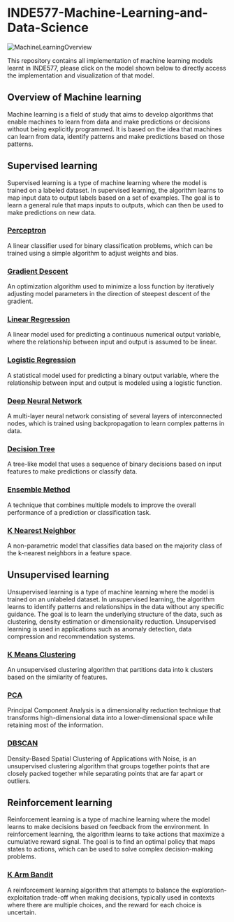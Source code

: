 # INDE577-Machine-Learning-and-Data-Science

![MachineLearningOverview](https://user-images.githubusercontent.com/71772017/235828071-b8ce79e8-6577-4c0c-8158-9d04c0eec7c3.jpg)

This repository contains all implementation of machine learning models learnt in INDE577, please click on the model shown below to directly access the implementation and visualization of that model. 

## Overview of Machine learning
Machine learning is a field of study that aims to develop algorithms that enable machines to learn from data and make predictions or decisions without being explicitly programmed. It is based on the idea that machines can learn from data, identify patterns and make predictions based on those patterns. 

## Supervised learning
Supervised learning is a type of machine learning where the model is trained on a labeled dataset. In supervised learning, the algorithm learns to map input data to output labels based on a set of examples. The goal is to learn a general rule that maps inputs to outputs, which can then be used to make predictions on new data. 

### [Perceptron](https://github.com/AnhTienPham/INDE577-Machine-Learning-and-Data-Science/blob/main/Supervised%20Learning/Perceptron/Perceptron.ipynb)
A linear classifier used for binary classification problems, which can be trained using a simple algorithm to adjust weights and bias.

### [Gradient Descent](https://github.com/AnhTienPham/INDE577-Machine-Learning-and-Data-Science/blob/main/Supervised%20Learning/GradientDescent/GradientDescent.ipynb)
An optimization algorithm used to minimize a loss function by iteratively adjusting model parameters in the direction of steepest descent of the gradient.

### [Linear Regression](https://github.com/AnhTienPham/INDE577-Machine-Learning-and-Data-Science/blob/main/Supervised%20Learning/RegressionNeuron/RegressionNeuron.ipynb)
A linear model used for predicting a continuous numerical output variable, where the relationship between input and output is assumed to be linear.

### [Logistic Regression](https://github.com/AnhTienPham/INDE577-Machine-Learning-and-Data-Science/blob/main/Supervised%20Learning/LogisticNeuron/LogisticNeuron.ipynb)
A statistical model used for predicting a binary output variable, where the relationship between input and output is modeled using a logistic function.

### [Deep Neural Network](https://github.com/AnhTienPham/INDE577-Machine-Learning-and-Data-Science/blob/main/Supervised%20Learning/DeepNeuralNetwork/DeepNeuralNetwork.ipynb)
A multi-layer neural network consisting of several layers of interconnected nodes, which is trained using backpropagation to learn complex patterns in data.

### [Decision Tree](https://github.com/AnhTienPham/INDE577-Machine-Learning-and-Data-Science/blob/main/Supervised%20Learning/DecisionTree/DecisionTree.ipynb)
A tree-like model that uses a sequence of binary decisions based on input features to make predictions or classify data.

### [Ensemble Method](https://github.com/AnhTienPham/INDE577-Machine-Learning-and-Data-Science/blob/main/Supervised%20Learning/EnsembleMethod%26RandomForest/EnsembleMethod%26RandomForest.ipynb) 
A technique that combines multiple models to improve the overall performance of a prediction or classification task.

### [K Nearest Neighbor](https://github.com/AnhTienPham/INDE577-Machine-Learning-and-Data-Science/blob/main/Supervised%20Learning/Knearestneighbors/Knearestneighbor.ipynb)
A non-parametric model that classifies data based on the majority class of the k-nearest neighbors in a feature space.

## Unsupervised learning
Unsupervised learning is a type of machine learning where the model is trained on an unlabeled dataset. In unsupervised learning, the algorithm learns to identify patterns and relationships in the data without any specific guidance. The goal is to learn the underlying structure of the data, such as clustering, density estimation or dimensionality reduction. Unsupervised learning is used in applications such as anomaly detection, data compression and recommendation systems.

### [K Means Clustering](https://github.com/AnhTienPham/INDE577-Machine-Learning-and-Data-Science/blob/main/Unsupervised%20Learning/KmeansClustering/KmeansClustering.ipynb)
An unsupervised clustering algorithm that partitions data into k clusters based on the similarity of features.

### [PCA](https://github.com/AnhTienPham/INDE577-Machine-Learning-and-Data-Science/blob/main/Unsupervised%20Learning/PCA/PCA.ipynb)
Principal Component Analysis is a dimensionality reduction technique that transforms high-dimensional data into a lower-dimensional space while retaining most of the information.

### [DBSCAN](https://github.com/AnhTienPham/INDE577-Machine-Learning-and-Data-Science/blob/main/Unsupervised%20Learning/DBSCAN/DBSCAN.ipynb)
Density-Based Spatial Clustering of Applications with Noise, is an unsupervised clustering algorithm that groups together points that are closely packed together while separating points that are far apart or outliers.

## Reinforcement learning
Reinforcement learning is a type of machine learning where the model learns to make decisions based on feedback from the environment. In reinforcement learning, the algorithm learns to take actions that maximize a cumulative reward signal. The goal is to find an optimal policy that maps states to actions, which can be used to solve complex decision-making problems.

### [K Arm Bandit](https://github.com/AnhTienPham/INDE577-Machine-Learning-and-Data-Science/blob/main/Reinforement%20Learning/K_arms_bandits.ipynb)
A reinforcement learning algorithm that attempts to balance the exploration-exploitation trade-off when making decisions, typically used in contexts where there are multiple choices, and the reward for each choice is uncertain.
